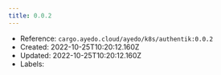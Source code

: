 ```yaml
---
title: 0.0.2
---
```



- Reference: `cargo.ayedo.cloud/ayedo/k8s/authentik:0.0.2`
- Created: 2022-10-25T10:20:12.160Z
- Updated: 2022-10-25T10:20:12.160Z
- Labels:


